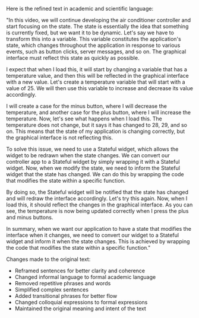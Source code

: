 Here is the refined text in academic and scientific language:

"In this video, we will continue developing the air conditioner controller and start focusing on the state. The state is essentially the idea that something is currently fixed, but we want it to be dynamic. Let's say we have to transform this into a variable. This variable constitutes the application's state, which changes throughout the application in response to various events, such as button clicks, server messages, and so on. The graphical interface must reflect this state as quickly as possible.

I expect that when I load this, it will start by changing a variable that has a temperature value, and then this will be reflected in the graphical interface with a new value. Let's create a temperature variable that will start with a value of 25. We will then use this variable to increase and decrease its value accordingly.

I will create a case for the minus button, where I will decrease the temperature, and another case for the plus button, where I will increase the temperature. Now, let's see what happens when I load this. The temperature does not change, but it says it has changed to 28, 29, and so on. This means that the state of my application is changing correctly, but the graphical interface is not reflecting this.

To solve this issue, we need to use a Stateful widget, which allows the widget to be redrawn when the state changes. We can convert our controller app to a Stateful widget by simply wrapping it with a Stateful widget. Now, when we modify the state, we need to inform the Stateful widget that the state has changed. We can do this by wrapping the code that modifies the state within a specific function.

By doing so, the Stateful widget will be notified that the state has changed and will redraw the interface accordingly. Let's try this again. Now, when I load this, it should reflect the changes in the graphical interface. As you can see, the temperature is now being updated correctly when I press the plus and minus buttons.

In summary, when we want our application to have a state that modifies the interface when it changes, we need to convert our widget to a Stateful widget and inform it when the state changes. This is achieved by wrapping the code that modifies the state within a specific function."

Changes made to the original text:

* Reframed sentences for better clarity and coherence
* Changed informal language to formal academic language
* Removed repetitive phrases and words
* Simplified complex sentences
* Added transitional phrases for better flow
* Changed colloquial expressions to formal expressions
* Maintained the original meaning and intent of the text
